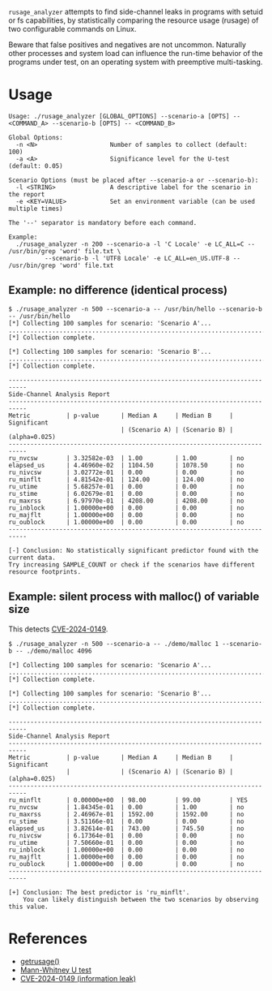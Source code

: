 `rusage_analyzer` attempts to find side-channel leaks in programs with setuid
or fs capabilities, by statistically comparing the resource usage (rusage) of
two configurable commands on Linux.

Beware that false positives and negatives are not uncommon. Naturally other
processes and system load can influence the run-time behavior of the programs
under test, on an operating system with preemptive multi-tasking.

Usage
=====
```
Usage: ./rusage_analyzer [GLOBAL_OPTIONS] --scenario-a [OPTS] -- <COMMAND_A> --scenario-b [OPTS] -- <COMMAND_B>

Global Options:
  -n <N>                    Number of samples to collect (default: 100)
  -a <A>                    Significance level for the U-test (default: 0.05)

Scenario Options (must be placed after --scenario-a or --scenario-b):
  -l <STRING>               A descriptive label for the scenario in the report
  -e <KEY=VALUE>            Set an environment variable (can be used multiple times)

The '--' separator is mandatory before each command.

Example:
  ./rusage_analyzer -n 200 --scenario-a -l 'C Locale' -e LC_ALL=C -- /usr/bin/grep 'word' file.txt \
          --scenario-b -l 'UTF8 Locale' -e LC_ALL=en_US.UTF-8 -- /usr/bin/grep 'word' file.txt
```

Example: no difference (identical process)
------------------------------------------

```
$ ./rusage_analyzer -n 500 --scenario-a -- /usr/bin/hello --scenario-b -- /usr/bin/hello 
[*] Collecting 100 samples for scenario: 'Scenario A'...
....................................................................................................
[*] Collection complete.

[*] Collecting 100 samples for scenario: 'Scenario B'...
....................................................................................................
[*] Collection complete.

---------------------------------------------------------------------------
Side-Channel Analysis Report
---------------------------------------------------------------------------
Metric          | p-value      | Median A     | Median B     | Significant 
                               | (Scenario A) | (Scenario B) | (alpha=0.025)
---------------------------------------------------------------------------
ru_nvcsw        | 3.32582e-03  | 1.00         | 1.00         | no          
elapsed_us      | 4.46960e-02  | 1104.50      | 1078.50      | no          
ru_nivcsw       | 3.02772e-01  | 0.00         | 0.00         | no          
ru_minflt       | 4.81542e-01  | 124.00       | 124.00       | no          
ru_utime        | 5.68257e-01  | 0.00         | 0.00         | no          
ru_stime        | 6.02679e-01  | 0.00         | 0.00         | no          
ru_maxrss       | 6.97970e-01  | 4208.00      | 4208.00      | no          
ru_inblock      | 1.00000e+00  | 0.00         | 0.00         | no          
ru_majflt       | 1.00000e+00  | 0.00         | 0.00         | no          
ru_oublock      | 1.00000e+00  | 0.00         | 0.00         | no          
---------------------------------------------------------------------------

[-] Conclusion: No statistically significant predictor found with the current data.
Try increasing SAMPLE_COUNT or check if the scenarios have different resource footprints.
```

Example: silent process with malloc() of variable size
------------------------------------------------------

This detects [CVE-2024-0149](https://security.opensuse.org/2025/03/26/nvidia-modprobe.html).

```
$ ./rusage_analyzer -n 500 --scenario-a -- ./demo/malloc 1 --scenario-b -- ./demo/malloc 4096

[*] Collecting 100 samples for scenario: 'Scenario A'...
....................................................................................................
[*] Collection complete.

[*] Collecting 100 samples for scenario: 'Scenario B'...
....................................................................................................
[*] Collection complete.

---------------------------------------------------------------------------
Side-Channel Analysis Report
---------------------------------------------------------------------------
Metric          | p-value      | Median A     | Median B     | Significant 
                |              | (Scenario A) | (Scenario B) | (alpha=0.025)
---------------------------------------------------------------------------
ru_minflt       | 0.00000e+00  | 98.00        | 99.00        | YES         
ru_nvcsw        | 1.84345e-01  | 0.00         | 1.00         | no          
ru_maxrss       | 2.46967e-01  | 1592.00      | 1592.00      | no          
ru_stime        | 3.51166e-01  | 0.00         | 0.00         | no          
elapsed_us      | 3.82614e-01  | 743.00       | 745.50       | no          
ru_nivcsw       | 6.17364e-01  | 0.00         | 0.00         | no          
ru_utime        | 7.50660e-01  | 0.00         | 0.00         | no          
ru_inblock      | 1.00000e+00  | 0.00         | 0.00         | no          
ru_majflt       | 1.00000e+00  | 0.00         | 0.00         | no          
ru_oublock      | 1.00000e+00  | 0.00         | 0.00         | no          
---------------------------------------------------------------------------

[+] Conclusion: The best predictor is 'ru_minflt'.
    You can likely distinguish between the two scenarios by observing this value.
```

References
==========

- [getrusage()](https://manpages.opensuse.org/Tumbleweed/man-pages/getrusage.2.en.html)
- [Mann-Whitney U test](https://en.wikipedia.org/wiki/Mann%E2%80%93Whitney_U_test)
- [CVE-2024-0149 (information leak)](https://security.opensuse.org/2025/03/26/nvidia-modprobe.html)
